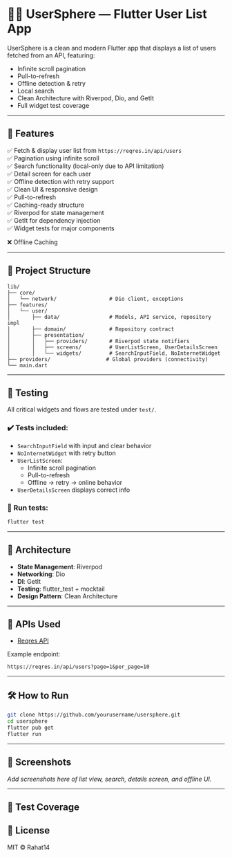 # 🧑‍💼 UserSphere — Flutter User List App

UserSphere is a clean and modern Flutter app that displays a list of users fetched from an API, featuring:

- Infinite scroll pagination
- Pull-to-refresh
- Offline detection & retry
- Local search
- Clean Architecture with Riverpod, Dio, and GetIt
- Full widget test coverage

---

## 🚀 Features

✅ Fetch & display user list from `https://reqres.in/api/users`  
✅ Pagination using infinite scroll  
✅ Search functionality (local-only due to API limitation)  
✅ Detail screen for each user  
✅ Offline detection with retry support  
✅ Clean UI & responsive design  
✅ Pull-to-refresh  
✅ Caching-ready structure  
✅ Riverpod for state management  
✅ GetIt for dependency injection  
✅ Widget tests for major components

❌ Offline Caching 

---

## 📁 Project Structure

```
lib/
├── core/
│   └── network/                 # Dio client, exceptions
├── features/
│   └── user/
│       ├── data/                # Models, API service, repository impl
│       ├── domain/              # Repository contract
│       ├── presentation/
│       │   ├── providers/       # Riverpod state notifiers
│       │   ├── screens/         # UserListScreen, UserDetailsScreen
│       │   └── widgets/         # SearchInputField, NoInternetWidget
├── providers/                  # Global providers (connectivity)
└── main.dart
```

---

## 🧪 Testing

All critical widgets and flows are tested under `test/`.

### ✔️ Tests included:
- `SearchInputField` with input and clear behavior  
- `NoInternetWidget` with retry button  
- `UserListScreen`:
  - Infinite scroll pagination
  - Pull-to-refresh
  - Offline → retry → online behavior
- `UserDetailsScreen` displays correct info

### 🔧 Run tests:

```bash
flutter test
```

---

## 🧠 Architecture

- **State Management**: Riverpod
- **Networking**: Dio
- **DI**: GetIt
- **Testing**: flutter_test + mocktail
- **Design Pattern**: Clean Architecture

---

## 🔌 APIs Used

- [Reqres API](https://reqres.in/api/users)

Example endpoint:
```
https://reqres.in/api/users?page=1&per_page=10
```

---

## 🛠 How to Run

```bash
git clone https://github.com/yourusername/usersphere.git
cd usersphere
flutter pub get
flutter run
```

---

## 📸 Screenshots

_Add screenshots here of list view, search, details screen, and offline UI._

---

## 📝 Test Coverage



<!-- ## 🙌 Contributions

PRs are welcome! Please ensure all tests pass and code follows the clean architecture setup.

--- -->

## 📄 License

MIT © Rahat14
